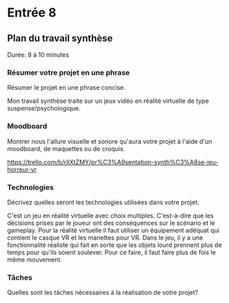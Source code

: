 # Entrée 8
## Plan du travail synthèse
Durée: 8 à 10 minutes

### Résumer votre projet en une phrase
Résumer le projet en une phrase concise.   

Mon travail synthèse traite sur un jeux vidéo en réalité virtuelle de type suspense/psychologique. 

### Moodboard
Montrer nous l'allure visuelle et sonore qu'aura votre projet à l'aide d'un moodboard, de maquettes ou de croquis. 

https://trello.com/b/rIlXtZMY/pr%C3%A9sentation-synth%C3%A8se-jeu-horreur-vr

### Technologies
Décrivez quelles seront les technologies utilisées dans votre projet. 

C'est un jeu en réalité virtuelle avec choix multiples. C'est-à-dire que les décisions prises par le joueur ont des conséquences sur le scénario et le gameplay. Pour la réalité virtuelle il faut utiliser un équipement adéquat qui contient le casque VR et les manettes pour VR. Dans le jeu, il y a une fonctionnalité réaliste qui fait en sorte que les objets lourd prennent plus de temps pour qu'ils soient soulever. Pour ce faire, il faut faire plus de fois le même mouvement.

### Tâches
Quelles sont les tâches nécessaires à la réalisation de votre projet? 

